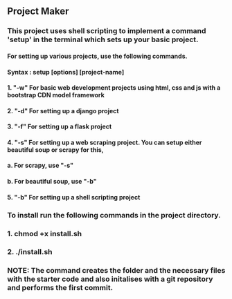 ## Project Maker

### This project uses shell scripting to implement a command 'setup' in the terminal which sets up your basic project.

#### For setting up various projects, use the following commands.
#### Syntax : setup [options] [project-name]

#### 1. "-w" For basic web development projects using html, css and js with a bootstrap CDN model framework
#### 2. "-d" For setting up a django project
#### 3. "-f" For setting up a flask project
#### 4. "-s" For setting up a web scraping project. You can setup either beautiful soup or scrapy for this,
####        a. For scrapy, use "-s"
####        b. For beautiful soup, use "-b"
#### 5. "-b" For setting up a shell scripting project

### To install run the following commands in the project directory.
### 1. chmod +x install.sh
### 2. ./install.sh

### NOTE: The command creates the folder and the necessary files with the starter code and also initalises with a git repository and performs the first commit.
